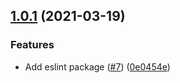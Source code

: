 ## [1.0.1](https://github.com/plantswapfinance/plantswapfinance-toolkit/tree/master/packages/eslint-config-plantswap/compare/@plantswap-libs/eslint-config-pancake@1.0.1...@plantswap-libs/eslint-config-plantswap@1.0.1) (2021-03-19)


### Features

* Add eslint package ([#7](https://github.com/plantswapfinance/plantswapfinance-toolkit/tree/master/packages/eslint-config-plantswap/issues/7)) ([0e0454e](https://github.com/plantswapfinance/plantswapfinance-toolkit/tree/master/packages/eslint-config-plantswap/commit/0e0454eb9a63e976934956dc5c66fbef2ce2017a))



